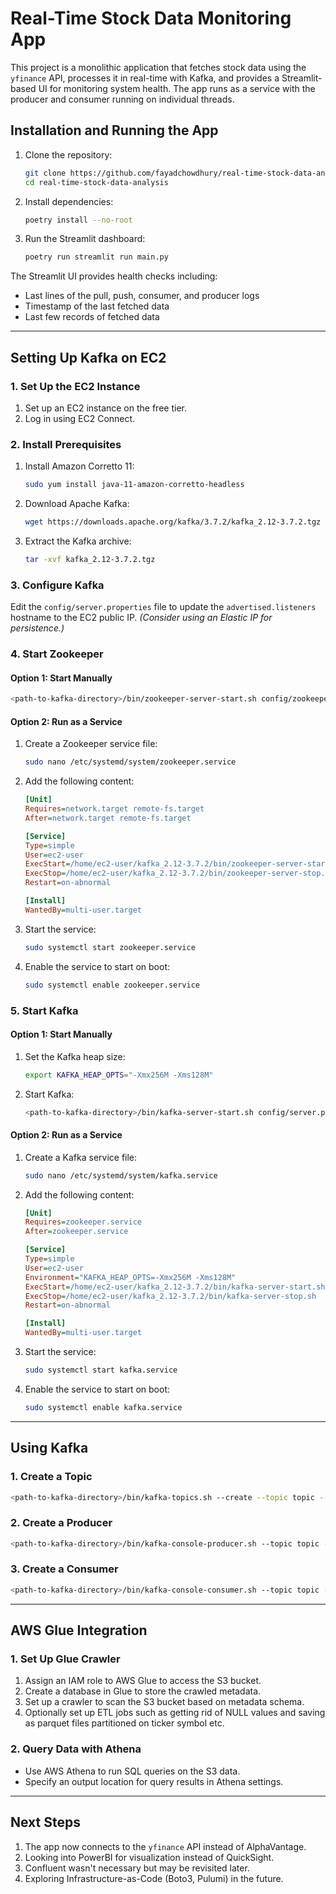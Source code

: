 # Real-Time Stock Data Monitoring App

This project is a monolithic application that fetches stock data using the `yfinance` API, processes it in real-time with Kafka, and provides a Streamlit-based UI for monitoring system health. The app runs as a service with the producer and consumer running on individual threads.

## Installation and Running the App

1. Clone the repository:
   ```bash
   git clone https://github.com/fayadchowdhury/real-time-stock-data-analysis.git
   cd real-time-stock-data-analysis
   ```

2. Install dependencies:
   ```bash
   poetry install --no-root
   ```

3. Run the Streamlit dashboard:
   ```bash
   poetry run streamlit run main.py
   ```

The Streamlit UI provides health checks including:
- Last lines of the pull, push, consumer, and producer logs
- Timestamp of the last fetched data
- Last few records of fetched data

---

## Setting Up Kafka on EC2

### 1. Set Up the EC2 Instance
1. Set up an EC2 instance on the free tier.
2. Log in using EC2 Connect.

### 2. Install Prerequisites
1. Install Amazon Corretto 11:
   ```bash
   sudo yum install java-11-amazon-corretto-headless
   ```
2. Download Apache Kafka:
   ```bash
   wget https://downloads.apache.org/kafka/3.7.2/kafka_2.12-3.7.2.tgz
   ```
3. Extract the Kafka archive:
   ```bash
   tar -xvf kafka_2.12-3.7.2.tgz
   ```

### 3. Configure Kafka
Edit the `config/server.properties` file to update the `advertised.listeners` hostname to the EC2 public IP. *(Consider using an Elastic IP for persistence.)*

### 4. Start Zookeeper
#### Option 1: Start Manually
```bash
<path-to-kafka-directory>/bin/zookeeper-server-start.sh config/zookeeper.properties
```

#### Option 2: Run as a Service
1. Create a Zookeeper service file:
   ```bash
   sudo nano /etc/systemd/system/zookeeper.service
   ```
2. Add the following content:
   ```ini
   [Unit]
   Requires=network.target remote-fs.target
   After=network.target remote-fs.target

   [Service]
   Type=simple
   User=ec2-user
   ExecStart=/home/ec2-user/kafka_2.12-3.7.2/bin/zookeeper-server-start.sh /home/ec2-user/kafka_2.12-3.7.2/config/zookeeper.properties
   ExecStop=/home/ec2-user/kafka_2.12-3.7.2/bin/zookeeper-server-stop.sh
   Restart=on-abnormal

   [Install]
   WantedBy=multi-user.target
   ```
3. Start the service:
   ```bash
   sudo systemctl start zookeeper.service
   ```
4. Enable the service to start on boot:
   ```bash
   sudo systemctl enable zookeeper.service
   ```

### 5. Start Kafka
#### Option 1: Start Manually
1. Set the Kafka heap size:
   ```bash
   export KAFKA_HEAP_OPTS="-Xmx256M -Xms128M"
   ```
2. Start Kafka:
   ```bash
   <path-to-kafka-directory>/bin/kafka-server-start.sh config/server.properties
   ```

#### Option 2: Run as a Service
1. Create a Kafka service file:
   ```bash
   sudo nano /etc/systemd/system/kafka.service
   ```
2. Add the following content:
   ```ini
   [Unit]
   Requires=zookeeper.service
   After=zookeeper.service

   [Service]
   Type=simple
   User=ec2-user
   Environment="KAFKA_HEAP_OPTS=-Xmx256M -Xms128M"
   ExecStart=/home/ec2-user/kafka_2.12-3.7.2/bin/kafka-server-start.sh /home/ec2-user/kafka_2.12-3.7.2/config/server.properties
   ExecStop=/home/ec2-user/kafka_2.12-3.7.2/bin/kafka-server-stop.sh
   Restart=on-abnormal

   [Install]
   WantedBy=multi-user.target
   ```
3. Start the service:
   ```bash
   sudo systemctl start kafka.service
   ```
4. Enable the service to start on boot:
   ```bash
   sudo systemctl enable kafka.service
   ```

---

## Using Kafka

### 1. Create a Topic
```bash
<path-to-kafka-directory>/bin/kafka-topics.sh --create --topic topic --bootstrap-server ec2-public-ip:9092 --replication-factor 1 --partitions 1
```

### 2. Create a Producer
```bash
<path-to-kafka-directory>/bin/kafka-console-producer.sh --topic topic --bootstrap-server ec2-public-ip:9092
```

### 3. Create a Consumer
```bash
<path-to-kafka-directory>/bin/kafka-console-consumer.sh --topic topic --bootstrap-server ec2-public-ip:9092
```

---

## AWS Glue Integration

### 1. Set Up Glue Crawler
1. Assign an IAM role to AWS Glue to access the S3 bucket.
2. Create a database in Glue to store the crawled metadata.
3. Set up a crawler to scan the S3 bucket based on metadata schema.
4. Optionally set up ETL jobs such as getting rid of NULL values and saving as parquet files partitioned on ticker symbol etc.

### 2. Query Data with Athena
- Use AWS Athena to run SQL queries on the S3 data.
- Specify an output location for query results in Athena settings.

---

## Next Steps
1. The app now connects to the `yfinance` API instead of AlphaVantage.
2. Looking into PowerBI for visualization instead of QuickSight.
3. Confluent wasn't necessary but may be revisited later.
4. Exploring Infrastructure-as-Code (Boto3, Pulumi) in the future.
